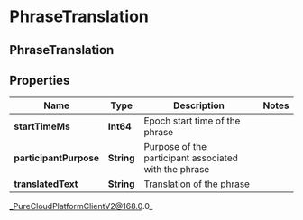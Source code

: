 # PhraseTranslation

## PhraseTranslation

## Properties

|Name | Type | Description | Notes|
|------------ | ------------- | ------------- | -------------|
| **startTimeMs** | **Int64** | Epoch start time of the phrase | |
| **participantPurpose** | **String** | Purpose of the participant associated with the phrase | |
| **translatedText** | **String** | Translation of the phrase | |



_PureCloudPlatformClientV2@168.0.0_
